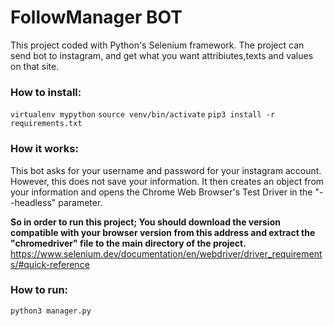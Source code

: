 # FollowManager BOT
This project coded with Python's Selenium framework. The project can send bot to instagram, and get what you want attribiutes,texts and values on that site.

### How to install:
``virtualenv mypython``
``source venv/bin/activate``
``pip3 install -r requirements.txt``

### How it works:
This bot asks for your username and password for your instagram account. However, this does not save your information.
It then creates an object from your information and opens the Chrome Web Browser's Test Driver in the "--headless" parameter.


**So in order to run this project;
You should download the version compatible with your browser version from this address and extract the "chromedriver" file to the main directory of the project.**
https://www.selenium.dev/documentation/en/webdriver/driver_requirements/#quick-reference

### How to run:
``python3 manager.py``

